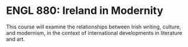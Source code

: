 # ENGL 880: Ireland in Modernity

This course will examine the relationships between Irish writing, culture, and modernism, in the context of international developments in literature and art.